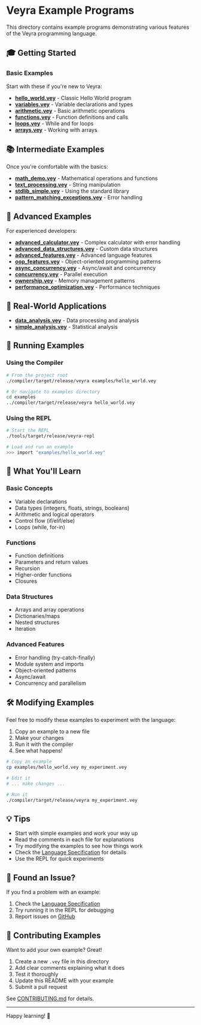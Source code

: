 # Veyra Example Programs

This directory contains example programs demonstrating various features of the Veyra programming language.

## 🎓 Getting Started

### Basic Examples

Start with these if you're new to Veyra:

- **[hello_world.vey](hello_world.vey)** - Classic Hello World program
- **[variables.vey](variables.vey)** - Variable declarations and types
- **[arithmetic.vey](arithmetic.vey)** - Basic arithmetic operations
- **[functions.vey](functions.vey)** - Function definitions and calls
- **[loops.vey](loops.vey)** - While and for loops
- **[arrays.vey](arrays.vey)** - Working with arrays

## 📚 Intermediate Examples

Once you're comfortable with the basics:

- **[math_demo.vey](math_demo.vey)** - Mathematical operations and functions
- **[text_processing.vey](text_processing.vey)** - String manipulation
- **[stdlib_simple.vey](stdlib_simple.vey)** - Using the standard library
- **[pattern_matching_exceptions.vey](pattern_matching_exceptions.vey)** - Error handling

## 🚀 Advanced Examples

For experienced developers:

- **[advanced_calculator.vey](advanced_calculator.vey)** - Complex calculator with error handling
- **[advanced_data_structures.vey](advanced_data_structures.vey)** - Custom data structures
- **[advanced_features.vey](advanced_features.vey)** - Advanced language features
- **[oop_features.vey](oop_features.vey)** - Object-oriented programming patterns
- **[async_concurrency.vey](async_concurrency.vey)** - Async/await and concurrency
- **[concurrency.vey](concurrency.vey)** - Parallel execution
- **[ownership.vey](ownership.vey)** - Memory management patterns
- **[performance_optimization.vey](performance_optimization.vey)** - Performance techniques

## 🔬 Real-World Applications

- **[data_analysis.vey](data_analysis.vey)** - Data processing and analysis
- **[simple_analysis.vey](simple_analysis.vey)** - Statistical analysis

## 🎯 Running Examples

### Using the Compiler

```bash
# From the project root
./compiler/target/release/veyra examples/hello_world.vey

# Or navigate to examples directory
cd examples
../compiler/target/release/veyra hello_world.vey
```

### Using the REPL

```bash
# Start the REPL
./tools/target/release/veyra-repl

# Load and run an example
>>> import "examples/hello_world.vey"
```

## 📖 What You'll Learn

### Basic Concepts
- Variable declarations
- Data types (integers, floats, strings, booleans)
- Arithmetic and logical operators
- Control flow (if/elif/else)
- Loops (while, for-in)

### Functions
- Function definitions
- Parameters and return values
- Recursion
- Higher-order functions
- Closures

### Data Structures
- Arrays and array operations
- Dictionaries/maps
- Nested structures
- Iteration

### Advanced Features
- Error handling (try-catch-finally)
- Module system and imports
- Object-oriented patterns
- Async/await
- Concurrency and parallelism

## 🛠️ Modifying Examples

Feel free to modify these examples to experiment with the language:

1. Copy an example to a new file
2. Make your changes
3. Run it with the compiler
4. See what happens!

```bash
# Copy an example
cp examples/hello_world.vey my_experiment.vey

# Edit it
# ... make changes ...

# Run it
./compiler/target/release/veyra my_experiment.vey
```

## 💡 Tips

- Start with simple examples and work your way up
- Read the comments in each file for explanations
- Try modifying the examples to see how things work
- Check the [Language Specification](../spec/LANGUAGE_SPEC.md) for details
- Use the REPL for quick experiments

## 🐛 Found an Issue?

If you find a problem with an example:
1. Check the [Language Specification](../spec/LANGUAGE_SPEC.md)
2. Try running it in the REPL for debugging
3. Report issues on [GitHub](https://github.com/k6w/veyra/issues)

## 🤝 Contributing Examples

Want to add your own example? Great!

1. Create a new `.vey` file in this directory
2. Add clear comments explaining what it does
3. Test it thoroughly
4. Update this README with your example
5. Submit a pull request

See [CONTRIBUTING.md](../CONTRIBUTING.md) for details.

---

Happy learning! 🚀
